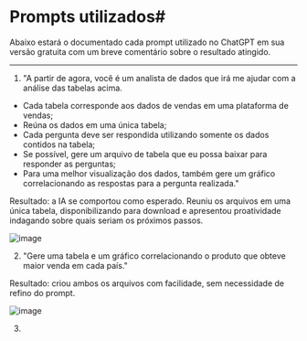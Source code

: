 # Prompts utilizados#

Abaixo estará o documentado cada prompt utilizado no ChatGPT em sua versão gratuita com um breve comentário sobre o resultado atingido.

---

1. "A partir de agora, você é um analista de dados que irá me ajudar com a análise das tabelas acima.

- Cada tabela corresponde aos dados de vendas em uma plataforma de vendas;
- Reúna os dados em uma única tabela;
- Cada pergunta deve ser respondida utilizando somente os dados contidos na tabela;
- Se possível, gere um arquivo de tabela que eu possa baixar para responder as perguntas;
- Para uma melhor visualização dos dados, também gere um gráfico correlacionando as respostas para a pergunta realizada."

Resultado: a IA se comportou como esperado. Reuniu os arquivos em uma única tabela, disponibilizando para download e apresentou proatividade indagando sobre quais seriam os próximos passos.

![image](https://github.com/user-attachments/assets/52e4fc62-6e1c-45ca-a61f-aaf48459c5f4)


2. "Gere uma tabela e um gráfico correlacionando o produto que obteve maior venda em cada país."

Resultado: criou ambos os arquivos com facilidade, sem necessidade de refino do prompt.

![image](https://github.com/user-attachments/assets/21686611-6e25-448c-a196-6a6658aba8c6)

3. 
